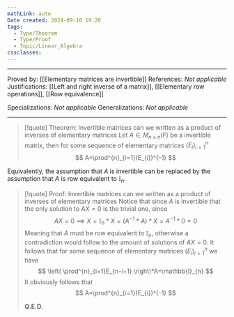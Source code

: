 ```yaml
---
mathLink: auto
Date created: 2024-09-10 19:20
tags:
  - Type/Theorem
  - Type/Proof
  - Topic/Linear_Algebra
cssclasses:
---
```


---

Proved by: [[Elementary matrices are invertible]]
References: _Not applicable_
Justifications: [[Left and right inverse of a matrix]], [[Elementary row operations]], [[Row equivalence]]  

Specializations: _Not applicable_
Generalizations: _Not applicable_

---

> [!quote] Theorem: Invertible matrices can we written as a product of inverses of elementary matrices
> Let $A\in M_{n\times n}(F)$ be a invertible matrix, then for some sequence of elementary matrices $(E_{i})^{n}_{i=1}$ $$ A=\prod^{n}_{i=1}(E_{i})^{-1} $$

Equivalently, the assumption that $A$ is invertible can be replaced by the assumption that $A$ is row equivalent to $\mathbb{I}_{n}$.

>[!quote] Proof: Invertible matrices can we written as a product of inverses of elementary matrices
>Notice that since $A$ is invertible that the only solution to $AX=0$ is the trivial one, since $$ AX=0 \implies X=\mathbb{I}_{n}*X=(A^{-1}*A)*X=A^{-1}*0=0$$Meaning that $A$ must be row equivalent to $\mathbb{I}_{n}$, otherwise a contradiction would follow to the amount of solutions of $AX=0$. It follows that for some sequence of elementary matrices $(E_{i})^{n}_{i=1}$ we have $$ \left( \prod^{n}_{i=1}E_{n-i+1} \right)*A=\mathbb{I}_{n} $$It obviously follows that $$ A=\prod^{n}_{i=1}(E_{i})^{-1} $$
>
>**Q.E.D.**
